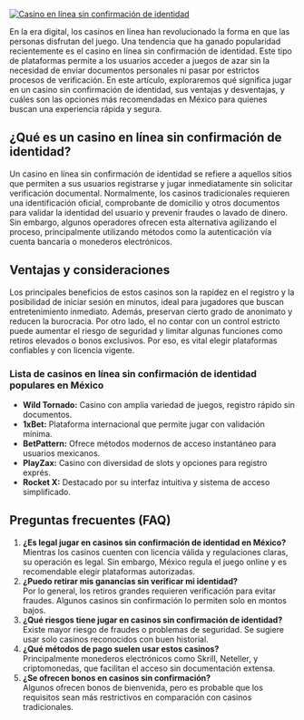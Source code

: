 [![Casino en línea sin confirmación de identidad](https://123-caf.pages.dev/gitsignup.png)](https://vrmoo.ru/Bt82HjjY)

<div>   <p>En la era digital, los casinos en línea han revolucionado la forma en que las personas disfrutan del juego. Una tendencia que ha ganado popularidad recientemente es el casino en línea sin confirmación de identidad. Este tipo de plataformas permite a los usuarios acceder a juegos de azar sin la necesidad de enviar documentos personales ni pasar por estrictos procesos de verificación. En este artículo, exploraremos qué significa jugar en un casino sin confirmación de identidad, sus ventajas y desventajas, y cuáles son las opciones más recomendadas en México para quienes buscan una experiencia rápida y segura.</p>    <h2>¿Qué es un casino en línea sin confirmación de identidad?</h2>   <p>Un casino en línea sin confirmación de identidad se refiere a aquellos sitios que permiten a sus usuarios registrarse y jugar inmediatamente sin solicitar verificación documental. Normalmente, los casinos tradicionales requieren una identificación oficial, comprobante de domicilio y otros documentos para validar la identidad del usuario y prevenir fraudes o lavado de dinero. Sin embargo, algunos operadores ofrecen esta alternativa agilizando el proceso, principalmente utilizando métodos como la autenticación vía cuenta bancaria o monederos electrónicos.</p>    <h2>Ventajas y consideraciones</h2>   <p>Los principales beneficios de estos casinos son la rapidez en el registro y la posibilidad de iniciar sesión en minutos, ideal para jugadores que buscan entretenimiento inmediato. Además, preservan cierto grado de anonimato y reducen la burocracia. Por otro lado, el no contar con un control estricto puede aumentar el riesgo de seguridad y limitar algunas funciones como retiros elevados o bonos exclusivos. Por eso, es vital elegir plataformas confiables y con licencia vigente.</p>    <h3>Lista de casinos en línea sin confirmación de identidad populares en México</h3>   <ul>     <li><strong>Wild Tornado:</strong> Casino con amplia variedad de juegos, registro rápido sin documentos.</li>     <li><strong>1xBet:</strong> Plataforma internacional que permite jugar con validación mínima.</li>     <li><strong>BetPattern:</strong> Ofrece métodos modernos de acceso instantáneo para usuarios mexicanos.</li>     <li><strong>PlayZax:</strong> Casino con diversidad de slots y opciones para registro exprés.</li>     <li><strong>Rocket X:</strong> Destacado por su interfaz intuitiva y sistema de acceso simplificado.</li>   </ul>    <h2>Preguntas frecuentes (FAQ)</h2>   <ol>     <li><strong>¿Es legal jugar en casinos sin confirmación de identidad en México?</strong><br>Mientras los casinos cuenten con licencia válida y regulaciones claras, su operación es legal. Sin embargo, México regula el juego online y es recomendable elegir plataformas autorizadas.</li>     <li><strong>¿Puedo retirar mis ganancias sin verificar mi identidad?</strong><br>Por lo general, los retiros grandes requieren verificación para evitar fraudes. Algunos casinos sin confirmación lo permiten solo en montos bajos.</li>     <li><strong>¿Qué riesgos tiene jugar en casinos sin confirmación de identidad?</strong><br>Existe mayor riesgo de fraudes o problemas de seguridad. Se sugiere usar solo casinos reconocidos con buen historial.</li>     <li><strong>¿Qué métodos de pago suelen usar estos casinos?</strong><br>Principalmente monederos electrónicos como Skrill, Neteller, y criptomonedas, que facilitan el acceso sin documentación extensa.</li>     <li><strong>¿Se ofrecen bonos en casinos sin confirmación?</strong><br>Algunos ofrecen bonos de bienvenida, pero es probable que los requisitos sean más restrictivos en comparación con casinos tradicionales.</li>   </ol>   </div>